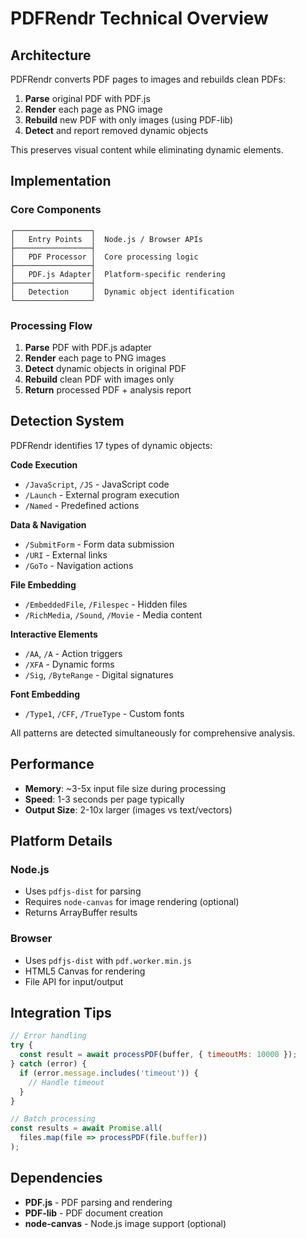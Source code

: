 # PDFRendr Technical Overview

## Architecture

PDFRendr converts PDF pages to images and rebuilds clean PDFs:

1. **Parse** original PDF with PDF.js
2. **Render** each page as PNG image  
3. **Rebuild** new PDF with only images (using PDF-lib)
4. **Detect** and report removed dynamic objects

This preserves visual content while eliminating dynamic elements.

## Implementation

### Core Components

```
┌─────────────────┐
│   Entry Points  │  Node.js / Browser APIs
├─────────────────┤
│   PDF Processor │  Core processing logic
├─────────────────┤
│   PDF.js Adapter│  Platform-specific rendering
├─────────────────┤
│   Detection     │  Dynamic object identification
└─────────────────┘
```

### Processing Flow

1. **Parse** PDF with PDF.js adapter
2. **Render** each page to PNG images
3. **Detect** dynamic objects in original PDF
4. **Rebuild** clean PDF with images only
5. **Return** processed PDF + analysis report

## Detection System

PDFRendr identifies 17 types of dynamic objects:

**Code Execution**
- `/JavaScript`, `/JS` - JavaScript code
- `/Launch` - External program execution  
- `/Named` - Predefined actions

**Data & Navigation**  
- `/SubmitForm` - Form data submission
- `/URI` - External links
- `/GoTo` - Navigation actions

**File Embedding**
- `/EmbeddedFile`, `/Filespec` - Hidden files
- `/RichMedia`, `/Sound`, `/Movie` - Media content

**Interactive Elements**
- `/AA`, `/A` - Action triggers  
- `/XFA` - Dynamic forms
- `/Sig`, `/ByteRange` - Digital signatures

**Font Embedding**
- `/Type1`, `/CFF`, `/TrueType` - Custom fonts

All patterns are detected simultaneously for comprehensive analysis.

## Performance

- **Memory**: ~3-5x input file size during processing  
- **Speed**: 1-3 seconds per page typically
- **Output Size**: 2-10x larger (images vs text/vectors)

## Platform Details

### Node.js
- Uses `pdfjs-dist` for parsing
- Requires `node-canvas` for image rendering (optional)
- Returns ArrayBuffer results

### Browser  
- Uses `pdfjs-dist` with `pdf.worker.min.js`
- HTML5 Canvas for rendering
- File API for input/output

## Integration Tips

```javascript
// Error handling
try {
  const result = await processPDF(buffer, { timeoutMs: 10000 });
} catch (error) {
  if (error.message.includes('timeout')) {
    // Handle timeout
  }
}

// Batch processing
const results = await Promise.all(
  files.map(file => processPDF(file.buffer))
);
```

## Dependencies

- **PDF.js** - PDF parsing and rendering
- **PDF-lib** - PDF document creation  
- **node-canvas** - Node.js image support (optional)